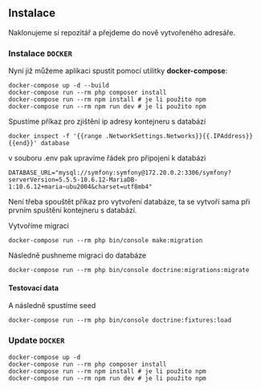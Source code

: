 ## Instalace

Naklonujeme si repozitář a přejdeme do nově vytvořeného adresáře.



### Instalace `DOCKER`

Nyní již můžeme aplikaci spustit pomocí utilitky __docker-compose__:

```shell
docker-compose up -d --build
docker-compose run --rm php composer install
docker-compose run --rm npm install # je li použito npm
docker-compose run --rm npm run dev # je li použito npm
```
Spustíme příkaz pro zjištění ip adresy kontejneru s databází
```shell
docker inspect -f '{{range .NetworkSettings.Networks}}{{.IPAddress}}{{end}}' database
```

v souboru .env pak upravíme řádek pro připojení k databázi
```dotenv
DATABASE_URL="mysql://symfony:symfony@172.20.0.2:3306/symfony?serverVersion=5.5.5-10.6.12-MariaDB-1:10.6.12+maria~ubu2004&charset=utf8mb4"
```

Není třeba spouštět příkaz pro vytvoření databáze, ta se vytvoří sama při prvním spuštění kontejneru s databází.

Vytvoříme migraci
```shell
docker-compose run --rm php bin/console make:migration
```
Následně pushneme migraci do databáze

```shell    
docker-compose run --rm php bin/console doctrine:migrations:migrate
```

#### Testovací data


A následně spustíme seed
```shell
docker-compose run --rm php bin/console doctrine:fixtures:load
```

### Update `DOCKER`

```shell
docker-compose up -d
docker-compose run --rm php composer install
docker-compose run --rm npm install # je li použito npm
docker-compose run --rm npm run dev # je li použito npm
```

